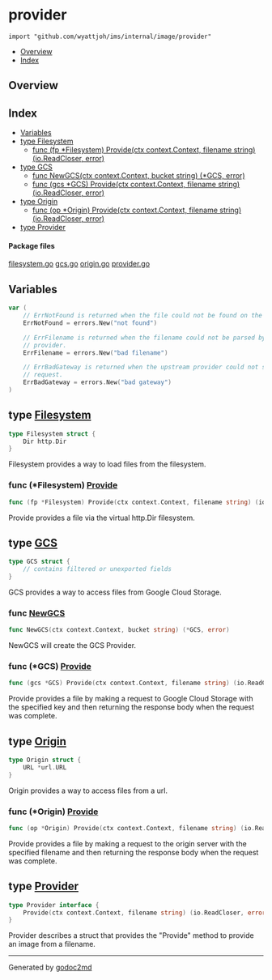

# provider
`import "github.com/wyattjoh/ims/internal/image/provider"`

* [Overview](#pkg-overview)
* [Index](#pkg-index)

## <a name="pkg-overview">Overview</a>



## <a name="pkg-index">Index</a>
* [Variables](#pkg-variables)
* [type Filesystem](#Filesystem)
  * [func (fp *Filesystem) Provide(ctx context.Context, filename string) (io.ReadCloser, error)](#Filesystem.Provide)
* [type GCS](#GCS)
  * [func NewGCS(ctx context.Context, bucket string) (*GCS, error)](#NewGCS)
  * [func (gcs *GCS) Provide(ctx context.Context, filename string) (io.ReadCloser, error)](#GCS.Provide)
* [type Origin](#Origin)
  * [func (op *Origin) Provide(ctx context.Context, filename string) (io.ReadCloser, error)](#Origin.Provide)
* [type Provider](#Provider)


#### <a name="pkg-files">Package files</a>
[filesystem.go](/src/github.com/wyattjoh/ims/internal/image/provider/filesystem.go) [gcs.go](/src/github.com/wyattjoh/ims/internal/image/provider/gcs.go) [origin.go](/src/github.com/wyattjoh/ims/internal/image/provider/origin.go) [provider.go](/src/github.com/wyattjoh/ims/internal/image/provider/provider.go) 



## <a name="pkg-variables">Variables</a>
``` go
var (
    // ErrNotFound is returned when the file could not be found on the provider.
    ErrNotFound = errors.New("not found")

    // ErrFilename is returned when the filename could not be parsed by the
    // provider.
    ErrFilename = errors.New("bad filename")

    // ErrBadGateway is returned when the upstream provider could not service the
    // request.
    ErrBadGateway = errors.New("bad gateway")
)
```



## <a name="Filesystem">type</a> [Filesystem](/src/target/filesystem.go?s=129:169#L1)
``` go
type Filesystem struct {
    Dir http.Dir
}
```
Filesystem provides a way to load files from the filesystem.










### <a name="Filesystem.Provide">func</a> (\*Filesystem) [Provide](/src/target/filesystem.go?s=235:325#L6)
``` go
func (fp *Filesystem) Provide(ctx context.Context, filename string) (io.ReadCloser, error)
```
Provide provides a file via the virtual http.Dir filesystem.




## <a name="GCS">type</a> [GCS](/src/target/gcs.go?s=519:568#L17)
``` go
type GCS struct {
    // contains filtered or unexported fields
}
```
GCS provides a way to access files from Google Cloud Storage.







### <a name="NewGCS">func</a> [NewGCS](/src/target/gcs.go?s=149:210#L3)
``` go
func NewGCS(ctx context.Context, bucket string) (*GCS, error)
```
NewGCS will create the GCS Provider.





### <a name="GCS.Provide">func</a> (\*GCS) [Provide](/src/target/gcs.go?s=738:822#L24)
``` go
func (gcs *GCS) Provide(ctx context.Context, filename string) (io.ReadCloser, error)
```
Provide provides a file by making a request to Google Cloud Storage with the
specified key and then returning the response body when the request was
complete.




## <a name="Origin">type</a> [Origin](/src/target/origin.go?s=123:159#L1)
``` go
type Origin struct {
    URL *url.URL
}
```
Origin provides a way to access files from a url.










### <a name="Origin.Provide">func</a> (\*Origin) [Provide](/src/target/origin.go?s=331:417#L8)
``` go
func (op *Origin) Provide(ctx context.Context, filename string) (io.ReadCloser, error)
```
Provide provides a file by making a request to the origin server with the
specified filename and then returning the response body when the request was
complete.




## <a name="Provider">type</a> [Provider](/src/target/provider.go?s=637:734#L16)
``` go
type Provider interface {
    Provide(ctx context.Context, filename string) (io.ReadCloser, error)
}
```
Provider describes a struct that provides the "Provide" method to provide an
image from a filename.














- - -
Generated by [godoc2md](http://godoc.org/github.com/davecheney/godoc2md)
